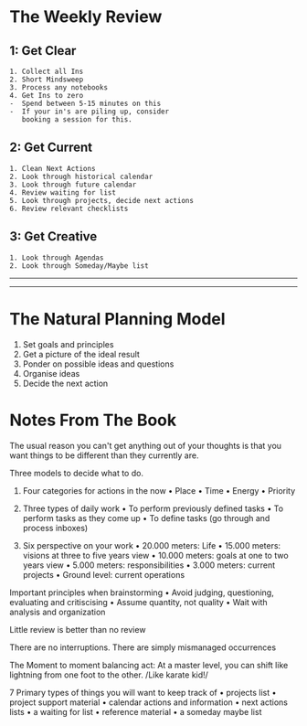 The Weekly Review
===============================

1:  Get Clear
----------------

    1. Collect all Ins
    2. Short Mindsweep
    3. Process any notebooks
    4. Get Ins to zero 
    -  Spend between 5-15 minutes on this
    -  If your in's are piling up, consider 
       booking a session for this.

2:  Get Current
----------------
    1. Clean Next Actions
    2. Look through historical calendar
    3. Look through future calendar
    4. Review waiting for list
    5. Look through projects, decide next actions
    6. Review relevant checklists

3:  Get Creative
----------------
    1. Look through Agendas
    2. Look through Someday/Maybe list

---


---

The Natural Planning Model
===============================

1. Set goals and principles
2. Get a picture of the ideal result
3. Ponder on possible ideas and questions
4. Organise ideas
5. Decide the next action

Notes From The Book
===============================

The usual reason you can't get anything out of your thoughts is that you want things to be different than they currently are.

Three models to decide what to do.

1. Four categories for actions in the now
    • Place
    • Time
    • Energy
    • Priority

2. Three types of daily work
    • To perform previously defined tasks
    • To perform tasks as they come up
    • To define tasks (go through and process inboxes)

3. Six perspective on your work
    • 20.000 meters: Life
    • 15.000 meters: visions at three to five years view
    • 10.000 meters: goals at one to two years view
    • 5.000 meters: responsibilities
    • 3.000 meters: current projects
    • Ground level: current operations

Important  principles when brainstorming
• Avoid judging, questioning, evaluating and critiscising
• Assume quantity, not quality
• Wait with analysis and organization

Little review is better than no review

There are no interruptions. There are simply mismanaged occurrences

The Moment to moment balancing act: At a master level, you can shift like lightning from one foot to the other. /Like karate kid!/

7 Primary types of things you will want to keep track of
• projects list
• project support material
• calendar actions and information
• next actions lists
• a waiting for list
• reference material
• a someday maybe list
